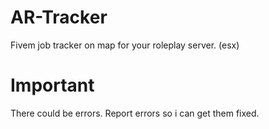 # AR-Tracker
Fivem job tracker on map for your roleplay server. (esx)

# Important
There could be errors. Report errors so i can get them fixed.
